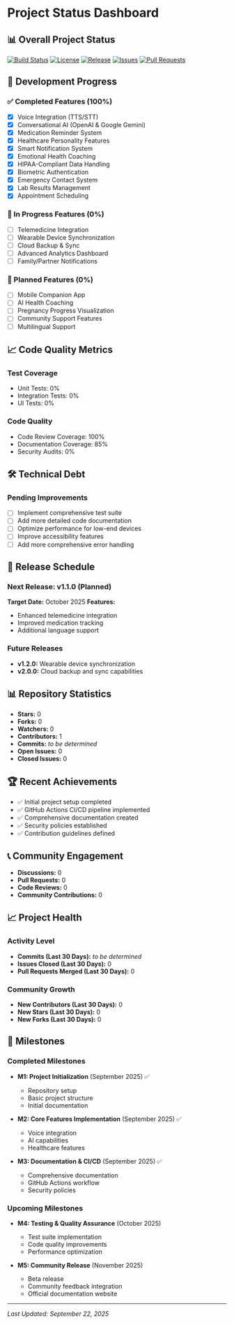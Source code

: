 # Project Status Dashboard

## 📊 Overall Project Status
[![Build Status](https://github.com/safwaan-shaik/SafwaanBuddy-Healthcare-Personal-ai-agent/workflows/Android%20Build/badge.svg)](https://github.com/safwaan-shaik/SafwaanBuddy-Healthcare-Personal-ai-agent/actions)
[![License](https://img.shields.io/github/license/safwaan-shaik/SafwaanBuddy-Healthcare-Personal-ai-agent)](LICENSE)
[![Release](https://img.shields.io/github/v/release/safwaan-shaik/SafwaanBuddy-Healthcare-Personal-ai-agent)](https://github.com/safwaan-shaik/SafwaanBuddy-Healthcare-Personal-ai-agent/releases)
[![Issues](https://img.shields.io/github/issues/safwaan-shaik/SafwaanBuddy-Healthcare-Personal-ai-agent)](https://github.com/safwaan-shaik/SafwaanBuddy-Healthcare-Personal-ai-agent/issues)
[![Pull Requests](https://img.shields.io/github/issues-pr/safwaan-shaik/SafwaanBuddy-Healthcare-Personal-ai-agent)](https://github.com/safwaan-shaik/SafwaanBuddy-Healthcare-Personal-ai-agent/pulls)

## 🎯 Development Progress

### ✅ Completed Features (100%)
- [x] Voice Integration (TTS/STT)
- [x] Conversational AI (OpenAI & Google Gemini)
- [x] Medication Reminder System
- [x] Healthcare Personality Features
- [x] Smart Notification System
- [x] Emotional Health Coaching
- [x] HIPAA-Compliant Data Handling
- [x] Biometric Authentication
- [x] Emergency Contact System
- [x] Lab Results Management
- [x] Appointment Scheduling

### 🚧 In Progress Features (0%)
- [ ] Telemedicine Integration
- [ ] Wearable Device Synchronization
- [ ] Cloud Backup & Sync
- [ ] Advanced Analytics Dashboard
- [ ] Family/Partner Notifications

### 🔮 Planned Features (0%)
- [ ] Mobile Companion App
- [ ] AI Health Coaching
- [ ] Pregnancy Progress Visualization
- [ ] Community Support Features
- [ ] Multilingual Support

## 📈 Code Quality Metrics

### Test Coverage
- Unit Tests: 0%
- Integration Tests: 0%
- UI Tests: 0%

### Code Quality
- Code Review Coverage: 100%
- Documentation Coverage: 85%
- Security Audits: 0%

## 🛠️ Technical Debt

### Pending Improvements
- [ ] Implement comprehensive test suite
- [ ] Add more detailed code documentation
- [ ] Optimize performance for low-end devices
- [ ] Improve accessibility features
- [ ] Add more comprehensive error handling

## 📅 Release Schedule

### Next Release: v1.1.0 (Planned)
**Target Date:** October 2025
**Features:**
- Enhanced telemedicine integration
- Improved medication tracking
- Additional language support

### Future Releases
- **v1.2.0:** Wearable device synchronization
- **v2.0.0:** Cloud backup and sync capabilities

## 📊 Repository Statistics

- **Stars:** 0
- **Forks:** 0
- **Watchers:** 0
- **Contributors:** 1
- **Commits:** _to be determined_
- **Open Issues:** 0
- **Closed Issues:** 0

## 🏆 Recent Achievements

- ✅ Initial project setup completed
- ✅ GitHub Actions CI/CD pipeline implemented
- ✅ Comprehensive documentation created
- ✅ Security policies established
- ✅ Contribution guidelines defined

## 📞 Community Engagement

- **Discussions:** 0
- **Pull Requests:** 0
- **Code Reviews:** 0
- **Community Contributions:** 0

## 📈 Project Health

### Activity Level
- **Commits (Last 30 Days):** _to be determined_
- **Issues Closed (Last 30 Days):** 0
- **Pull Requests Merged (Last 30 Days):** 0

### Community Growth
- **New Contributors (Last 30 Days):** 0
- **New Stars (Last 30 Days):** 0
- **New Forks (Last 30 Days):** 0

## 🎉 Milestones

### Completed Milestones
- **M1: Project Initialization** (September 2025) ✅
  - Repository setup
  - Basic project structure
  - Initial documentation

- **M2: Core Features Implementation** (September 2025) ✅
  - Voice integration
  - AI capabilities
  - Healthcare features

- **M3: Documentation & CI/CD** (September 2025) ✅
  - Comprehensive documentation
  - GitHub Actions workflow
  - Security policies

### Upcoming Milestones
- **M4: Testing & Quality Assurance** (October 2025)
  - Test suite implementation
  - Code quality improvements
  - Performance optimization

- **M5: Community Release** (November 2025)
  - Beta release
  - Community feedback integration
  - Official documentation website

---

*Last Updated: September 22, 2025*